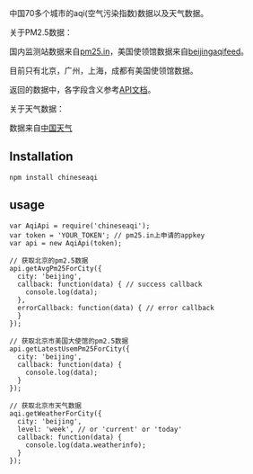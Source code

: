 中国70多个城市的aqi(空气污染指数)数据以及天气数据。

关于PM2.5数据：

国内监测站数据来自[pm25.in](http://pm25.in)，美国使领馆数据来自[beijingaqifeed](http://www.beijingaqifeed.com/)。

目前只有北京，广州，上海，成都有美国使领馆数据。

返回的数据中，各字段含义参考[API文档](http://pm25.in/api_doc)。

关于天气数据：

数据来自[中国天气](http://www.weather.com.cn)

## Installation

```
npm install chineseaqi 
```

## usage

```
var AqiApi = require('chineseaqi');
var token = 'YOUR_TOKEN'; // pm25.in上申请的appkey
var api = new AqiApi(token);

// 获取北京的pm2.5数据
api.getAvgPm25ForCity({
  city: 'beijing',
  callback: function(data) { // success callback
    console.log(data);    
  },
  errorCallback: function(data) { // error callback
  }
});

// 获取北京市美国大使馆的pm2.5数据
api.getLatestUsemPm25ForCity({
  city: 'beijing',
  callback: function(data) {
    console.log(data);
  }
});

// 获取北京市天气数据
aqi.getWeatherForCity({
  city: 'beijing',
  level: 'week', // or 'current' or 'today'
  callback: function(data) {
    console.log(data.weatherinfo);
  }
});

```
